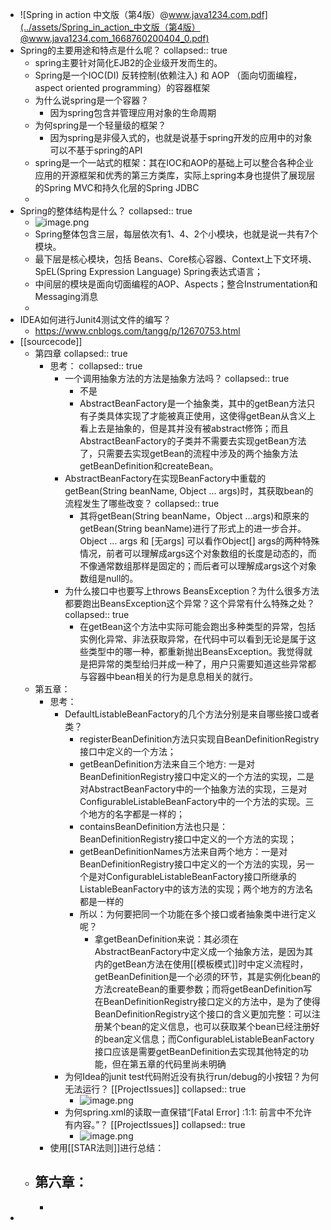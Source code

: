- ![Spring in action 中文版（第4版）@www.java1234.com.pdf](../assets/Spring_in_action_中文版（第4版）@www.java1234.com_1668760200404_0.pdf)
- Spring的主要用途和特点是什么呢？
  collapsed:: true
	- spring主要针对简化EJB2的企业级开发而生的。
	- Spring是一个IOC(DI) 反转控制(依赖注入) 和 AOP （面向切面编程，aspect oriented programming）的容器框架
	- 为什么说spring是一个容器？
		- 因为spring包含并管理应用对象的生命周期
	- 为何spring是一个轻量级的框架？
		- 因为spring是非侵入式的，也就是说基于spring开发的应用中的对象可以不基于spring的API
	- spring是一个一站式的框架：其在IOC和AOP的基础上可以整合各种企业应用的开源框架和优秀的第三方类库，实际上spring本身也提供了展现层的Spring MVC和持久化层的Spring JDBC
	-
- Spring的整体结构是什么？
  collapsed:: true
	- ![image.png](../assets/image_1674237566477_0.png)
	- Spring整体包含三层，每层依次有1、4、2个小模块，也就是说一共有7个模块。
	- 最下层是核心模块，包括 Beans、Core核心容器、Context上下文环境、SpEL(Spring Expression Language) Spring表达式语言；
	- 中间层的模块是面向切面编程的AOP、Aspects；整合Instrumentation和Messaging消息
	-
- IDEA如何进行Junit4测试文件的编写？
	- https://www.cnblogs.com/tangg/p/12670753.html
- [[sourcecode]]
	- 第四章
	  collapsed:: true
		- 思考：
		  collapsed:: true
			- 一个调用抽象方法的方法是抽象方法吗？
			  collapsed:: true
				- 不是
				- AbstractBeanFactory是一个抽象类，其中的getBean方法只有子类具体实现了才能被真正使用，这使得getBean从含义上看上去是抽象的，但是其并没有被abstract修饰；而且AbstractBeanFactory的子类并不需要去实现getBean方法了，只需要去实现getBean的流程中涉及的两个抽象方法getBeanDefinition和createBean。
			- AbstractBeanFactory在实现BeanFactory中重载的getBean(String beanName, Object ... args)时，其获取bean的流程发生了哪些改变？
			  collapsed:: true
				- 其将getBean(String beanName，Object ...args)和原来的getBean(String beanName)进行了形式上的进一步合并。Object ... args 和 [无args] 可以看作Object[] args的两种特殊情况，前者可以理解成args这个对象数组的长度是动态的，而不像通常数组那样是固定的；而后者可以理解成args这个对象数组是null的。
			- 为什么接口中也要写上throws BeansException？为什么很多方法都要跑出BeansException这个异常？这个异常有什么特殊之处？
			  collapsed:: true
				- 在getBean这个方法中实际可能会跑出多种类型的异常，包括 实例化异常、非法获取异常，在代码中可以看到无论是属于这些类型中的哪一种，都重新抛出BeansException。我觉得就是把异常的类型给归并成一种了，用户只需要知道这些异常都与容器中bean相关的行为是息息相关的就行。
	- 第五章：
		- 思考：
			- DefaultListableBeanFactory的几个方法分别是来自哪些接口或者类？
				- registerBeanDefinition方法只实现自BeanDefinitionRegistry接口中定义的一个方法；
				- getBeanDefinition方法来自三个地方: 一是对BeanDefinitionRegistry接口中定义的一个方法的实现，二是对AbstractBeanFactory中的一个抽象方法的实现，三是对ConfigurableListableBeanFactory中的一个方法的实现。三个地方的名字都是一样的；
				- containsBeanDefinition方法也只是：BeanDefinitionRegistry接口中定义的一个方法的实现；
				- getBeanDefinitionNames方法来自两个地方：一是对BeanDefinitionRegistry接口中定义的一个方法的实现，另一个是对ConfigurableListableBeanFactory接口所继承的ListableBeanFactory中的该方法的实现；两个地方的方法名都是一样的
				- 所以：为何要把同一个功能在多个接口或者抽象类中进行定义呢？
					- 拿getBeanDefinition来说：其必须在AbstractBeanFactory中定义成一个抽象方法，是因为其内的getBean方法在使用[[模板模式]]时中定义流程时，getBeanDefinition是一个必须的环节，其是实例化bean的方法createBean的重要参数；而将getBeanDefinition写在BeanDefinitionRegistry接口定义的方法中，是为了使得BeanDefinitionRegistry这个接口的含义更加完整：可以注册某个bean的定义信息，也可以获取某个bean已经注册好的bean定义信息；而ConfigurableListableBeanFactory接口应该是需要getBeanDefinition去实现其他特定的功能，但在第五章的代码里尚未明确
			- 为何Idea的junit test代码附近没有执行run/debug的小按钮？为何无法运行？ [[ProjectIssues]]
			  collapsed:: true
				- ![image.png](../assets/image_1676104714042_0.png)
			- 为何spring.xml的读取一直保错“[Fatal Error] :1:1: 前言中不允许有内容。”？ [[ProjectIssues]]
			  collapsed:: true
				- ![image.png](../assets/image_1676104672463_0.png)
		- 使用[[STAR法则]]进行总结：
	- 第六章：
		-
		-
-